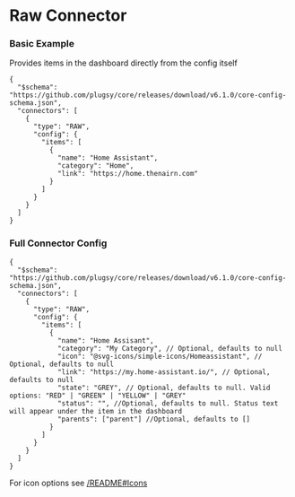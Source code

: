 # Raw Connector

### Basic Example

Provides items in the dashboard directly from the config itself

```jsonc
{
  "$schema": "https://github.com/plugsy/core/releases/download/v6.1.0/core-config-schema.json",
  "connectors": [
    {
      "type": "RAW",
      "config": {
        "items": [
          {
            "name": "Home Assistant",
            "category": "Home",
            "link": "https://home.thenairn.com"
          }
        ]
      }
    }
  ]
}
```

### Full Connector Config

```jsonc
{
  "$schema": "https://github.com/plugsy/core/releases/download/v6.1.0/core-config-schema.json",
  "connectors": [
    {
      "type": "RAW",
      "config": {
        "items": [
          {
            "name": "Home Assisant",
            "category": "My Category", // Optional, defaults to null
            "icon": "@svg-icons/simple-icons/Homeassistant", // Optional, defaults to null
            "link": "https://my.home-assistant.io/", // Optional, defaults to null
            "state": "GREY", // Optional, defaults to null. Valid options: "RED" | "GREEN" | "YELLOW" | "GREY"
            "status": "", //Optional, defaults to null. Status text will appear under the item in the dashboard
            "parents": ["parent"] //Optional, defaults to []
          }
        ]
      }
    }
  ]
}
```

For icon options see [/README#Icons](/README#Icons)

